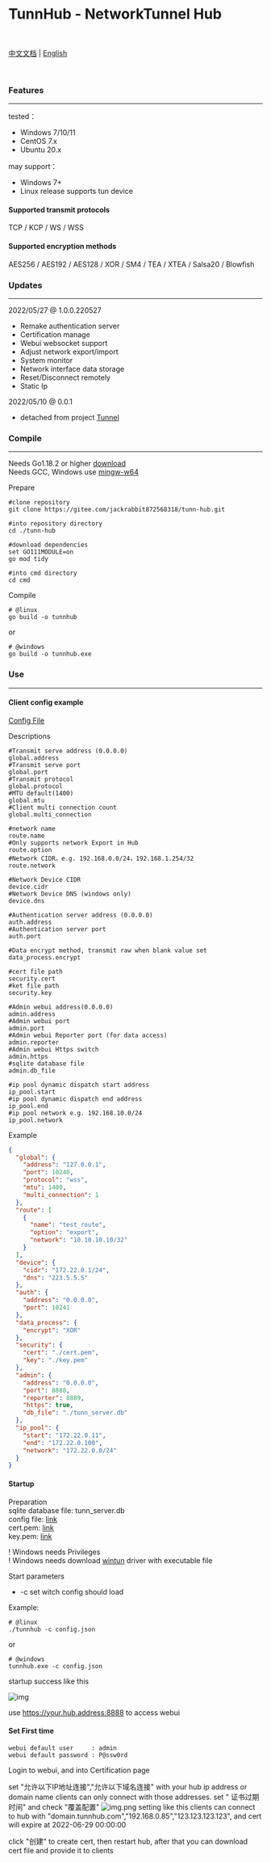 # TunnHub - NetworkTunnel Hub

<br>

[中文文档](./tunnhub_cn.md) | [English](./tunnhub_en.md)

<br>

### Features

--------

tested：

- Windows 7/10/11
- CentOS 7.x
- Ubuntu 20.x

may support：

- Windows 7+
- Linux release supports tun device

#### Supported transmit protocols

TCP / KCP / WS / WSS

#### Supported encryption methods

AES256 / AES192 / AES128 / XOR / SM4 / TEA / XTEA / Salsa20 / Blowfish

### Updates

------

2022/05/27 @ 1.0.0.220527

- Remake authentication server
- Certification manage
- Webui websocket support
- Adjust network export/import
- System monitor
- Network interface data storage
- Reset/Disconnect remotely
- Static Ip

2022/05/10 @ 0.0.1

- detached from project [Tunnel](https://gitee.com/jackrabbit872568318/tunnel)

### Compile

------

Needs Go1.18.2 or higher [download](https://golang.google.cn/dl/) <br>
Needs GCC, Windows use [mingw-w64](https://www.mingw-w64.org/)

Prepare

```shell
#clone repository
git clone https://gitee.com/jackrabbit872568318/tunn-hub.git

#into repository directory
cd ./tunn-hub

#download dependencies
set GO111MODULE=on
go mod tidy

#into cmd directory
cd cmd
```

Compile

```shell
# @linux
go build -o tunnhub
```

or

```shell
# @windows
go build -o tunnhub.exe
```

### Use

------

#### Client config example

[Config File](../config/tunnhub_config_full.json)

Descriptions

```shell
#Transmit serve address (0.0.0.0)
global.address
#Transmit serve port
global.port
#Transmit protocol
global.protocol
#MTU default(1400)
global.mtu
#Client multi connection count
global.multi_connection

#network name
route.name
#Only supports network Export in Hub
route.option
#Network CIDR，e.g. 192.168.0.0/24，192.168.1.254/32
route.network

#Network Device CIDR
device.cidr
#Network Device DNS (windows only)
device.dns

#Authentication server address (0.0.0.0)
auth.address
#Authentication server port
auth.port

#Data encrypt method, transmit raw when blank value set 
data_process.encrypt

#cert file path
security.cert
#ket file path
security.key

#Admin webui address(0.0.0.0)
admin.address
#Admin webui port
admin.port
#Admin webui Reporter port (for data access)
admin.reporter
#Admin webui Https switch
admin.https
#sqlite database file
admin.db_file

#ip pool dynamic dispatch start address
ip_pool.start
#ip pool dynamic dispatch end address
ip_pool.end
#ip pool network e.g. 192.168.10.0/24
ip_pool.network
```

Example

```json
{
  "global": {
    "address": "127.0.0.1",
    "port": 10240,
    "protocol": "wss",
    "mtu": 1400,
    "multi_connection": 1
  },
  "route": [
    {
      "name": "test_route",
      "option": "export",
      "network": "10.10.10.10/32"
    }
  ],
  "device": {
    "cidr": "172.22.0.1/24",
    "dns": "223.5.5.5"
  },
  "auth": {
    "address": "0.0.0.0",
    "port": 10241
  },
  "data_process": {
    "encrypt": "XOR"
  },
  "security": {
    "cert": "./cert.pem",
    "key": "./key.pem"
  },
  "admin": {
    "address": "0.0.0.0",
    "port": 8888,
    "reporter": 8889,
    "https": true,
    "db_file": "./tunn_server.db"
  },
  "ip_pool": {
    "start": "172.22.0.11",
    "end": "172.22.0.100",
    "network": "172.22.0.0/24"
  }
}
```

#### Startup

Preparation<br>
sqlite database file: tunn_server.db <br>
config file: [link](../config/tunnhub_config_full.json) <br>
cert.pem: [link](../assets/cert.pem) <br>
key.pem: [link](../assets/key.pem)

! Windows needs Privileges <br>
! Windows needs download [wintun](https://www.wintun.net/) driver with executable file

Start parameters

- -c set witch config should load

Example:

```shell
# @linux
./tunnhub -c config.json
```

or

```shell
# @windows
tunnhub.exe -c config.json
```

startup success like this

![img](./img/hub_startup.png)

use https://your.hub.address:8888 to access webui

#### Set First time

    webui default user     : admin
    webui default password : P@ssw0rd

Login to webui, and into Certification page<br>

set "允许以下IP地址连接","允许以下域名连接" with your hub ip address or domain name clients can only connect with those addresses. set "
证书过期时间" and check "覆盖配置"
![img.png](img/cert_create.png)
setting like this clients can connect to hub with "domain.tunnhub.com","192.168.0.85","123.123.123.123", and cert will
expire at 2022-06-29 00:00:00

click "创建" to create cert, then restart hub, after that you can download cert file and provide it to clients